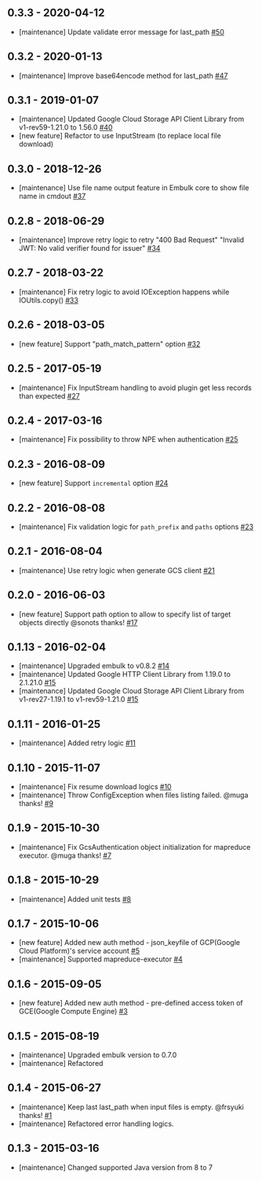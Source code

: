 ## 0.3.3 - 2020-04-12
* [maintenance] Update validate error message for last_path [#50](https://github.com/embulk/embulk-input-gcs/pull/50)

## 0.3.2 - 2020-01-13
* [maintenance] Improve base64encode method for last_path [#47](https://github.com/embulk/embulk-input-gcs/pull/47)

## 0.3.1 - 2019-01-07
* [maintenance] Updated Google Cloud Storage API Client Library from v1-rev59-1.21.0 to 1.56.0 [#40](https://github.com/embulk/embulk-input-gcs/pull/40)
* [new feature] Refactor to use InputStream (to replace local file download)

## 0.3.0 - 2018-12-26
* [maintenance] Use file name output feature in Embulk core to show file name in cmdout [#37](https://github.com/embulk/embulk-input-gcs/pull/37)

## 0.2.8 - 2018-06-29
* [maintenance] Improve retry logic to retry "400 Bad Request" "Invalid JWT: No valid verifier found for issuer" [#34](https://github.com/embulk/embulk-input-gcs/pull/34)

## 0.2.7 - 2018-03-22
* [maintenance] Fix retry logic to avoid IOException happens while IOUtils.copy() [#33](https://github.com/embulk/embulk-input-gcs/pull/33)

## 0.2.6 - 2018-03-05
* [new feature] Support "path_match_pattern" option [#32](https://github.com/embulk/embulk-input-gcs/pull/32)

## 0.2.5 - 2017-05-19
* [maintenance] Fix InputStream handling to avoid plugin get less records than expected [#27](https://github.com/embulk/embulk-input-gcs/pull/27)

## 0.2.4 - 2017-03-16
* [maintenance] Fix possibility to throw NPE when authentication [#25](https://github.com/embulk/embulk-input-gcs/pull/25)

## 0.2.3 - 2016-08-09
* [new feature] Support `incremental` option [#24](https://github.com/embulk/embulk-input-gcs/pull/24)

## 0.2.2 - 2016-08-08
* [maintenance] Fix validation logic for `path_prefix` and `paths` options [#23](https://github.com/embulk/embulk-input-gcs/pull/23)

## 0.2.1 - 2016-08-04
* [maintenance] Use retry logic when generate GCS client [#21](https://github.com/embulk/embulk-input-gcs/pull/21)

## 0.2.0 - 2016-06-03
* [new feature] Support path option to allow to specify list of target objects directly @sonots thanks! [#17](https://github.com/embulk/embulk-input-gcs/pull/17)

## 0.1.13 - 2016-02-04
* [maintenance] Upgraded embulk to v0.8.2  [#14](https://github.com/embulk/embulk-input-gcs/pull/14)
* [maintenance] Updated Google HTTP Client Library from 1.19.0 to 2.1.21.0 [#15](https://github.com/embulk/embulk-input-gcs/pull/15)
* [maintenance] Updated Google Cloud Storage API Client Library from v1-rev27-1.19.1 to v1-rev59-1.21.0  [#15](https://github.com/embulk/embulk-input-gcs/pull/15)

## 0.1.11 - 2016-01-25
* [maintenance] Added retry logic [#11](https://github.com/embulk/embulk-input-gcs/pull/11)

## 0.1.10 - 2015-11-07

* [maintenance] Fix resume download logics [#10](https://github.com/embulk/embulk-input-gcs/pull/10)
* [maintenance] Throw ConfigException when files listing failed. @muga thanks! [#9](https://github.com/embulk/embulk-input-gcs/pull/9)

## 0.1.9 - 2015-10-30

* [maintenance] Fix GcsAuthentication object initialization for mapreduce executor. @muga thanks!  [#7](https://github.com/embulk/embulk-input-gcs/pull/7)

## 0.1.8 - 2015-10-29

* [maintenance] Added unit tests [#8](https://github.com/embulk/embulk-input-gcs/pull/8)

## 0.1.7 - 2015-10-06

* [new feature] Added new auth method - json_keyfile of GCP(Google Cloud Platform)'s service account [#5](https://github.com/embulk/embulk-input-gcs/pull/5)
* [maintenance] Supported mapreduce-executor [#4](https://github.com/embulk/embulk-input-gcs/pull/4)

## 0.1.6 - 2015-09-05

* [new feature] Added new auth method - pre-defined access token of GCE(Google Compute Engine) [#3](https://github.com/embulk/embulk-input-gcs/pull/3)

## 0.1.5 - 2015-08-19

* [maintenance] Upgraded embulk version to 0.7.0
* [maintenance] Refactored

## 0.1.4 - 2015-06-27

* [maintenance] Keep last last_path when input files is empty. @frsyuki thanks! [#1](https://github.com/embulk/embulk-input-gcs/pull/1)
* [maintenance] Refactored error handling logics.

## 0.1.3 - 2015-03-16

* [maintenance] Changed supported Java version from 8 to 7
